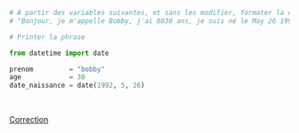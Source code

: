 ```python
# À partir des variables suivantes, et sans les modifier, formater la chaîne suivante pour obtenir le résultat suivant :
# "Bonjour, je m'appelle Bobby, j'ai 0030 ans, je suis né le May 26 1992."

# Printer la phrase

from datetime import date 

prenom         = "bobby"
age            = 30
date_naissance = date(1992, 5, 26)
```

<br>

[Correction](Correction%20-%20Formater%20des%20chaînes%20de%20caractères.md)

